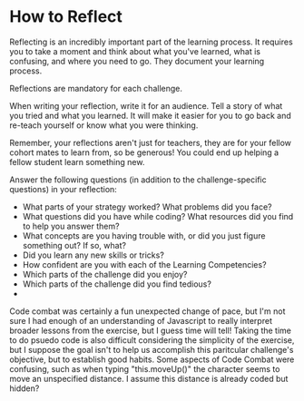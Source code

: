 # How to Reflect

Reflecting is an incredibly important part of the learning process. It requires you to take a moment and think about what you've learned, what is confusing, and where you need to go. They document your learning process. 

Reflections are mandatory for each challenge. 

When writing your reflection, write it for an audience. Tell a story of what you tried and what you learned. It will make it easier for you to go back and re-teach yourself or know what you were thinking. 

Remember, your reflections aren't just for teachers, they are for your fellow cohort mates to learn from, so be generous! You could end up helping a fellow student learn something new.

Answer the following questions (in addition to the challenge-specific questions) in your reflection:

* What parts of your strategy worked? What problems did you face?    
* What questions did you have while coding? What resources did you find to help you answer them?  
* What concepts are you having trouble with, or did you just figure something out? If so, what?  
* Did you learn any new skills or tricks?
* How confident are you with each of the Learning Competencies? 
* Which parts of the challenge did you enjoy?
* Which parts of the challenge did you find tedious?
* 

Code combat was certainly a fun unexpected change of pace, but I'm not sure I had enough of an understanding of Javascript to really interpret broader lessons from the exercise, but I guess time will tell! Taking the time to do psuedo code is also difficult considering the simplicity of the exercise, but I suppose the goal isn't to help us accomplish this paritcular challenge's objective, but to establish good habits. Some aspects of Code Combat were confusing, such as when typing "this.moveUp()" the character seems to move an unspecified distance. I assume this distance is already coded but hidden?

